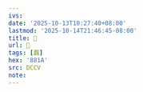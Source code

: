```yaml
---
ivs:
date: '2025-10-13T10:27:40+08:00'
lastmod: '2025-10-14T21:46:45-08:00'
title: 􄷵
url: 􄷵
tags: [蠚]
hex: '881A'
src: DCCV
note:
---
```

